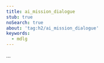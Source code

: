 ```yaml
---
title: ai_mission_dialogue
stub: true
noSearch: true
about: 'tag:h2/ai_mission_dialogue'
keywords:
  - mdlg
---
```

...
